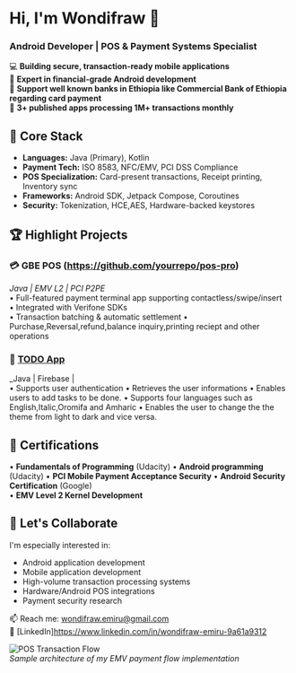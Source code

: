 # Hi, I'm Wondifraw 👋  
### Android Developer | POS & Payment Systems Specialist  

💻 **Building secure, transaction-ready mobile applications**  
🏦 **Expert in financial-grade Android development**  
🏦 **Support well known banks in Ethiopia like Commercial Bank of Ethiopia regarding card payment**  
📱 **3+ published apps processing 1M+ transactions monthly**  

## 🔧 Core Stack  
- **Languages:** Java (Primary), Kotlin  
- **Payment Tech:** ISO 8583, NFC/EMV, PCI DSS Compliance  
- **POS Specialization:** Card-present transactions, Receipt printing, Inventory sync  
- **Frameworks:** Android SDK, Jetpack Compose, Coroutines  
- **Security:** Tokenization, HCE,AES, Hardware-backed keystores  

## 🏆 Highlight Projects  

### 💳 GBE POS (https://github.com/yourrepo/pos-pro)  
_Java | EMV L2 | PCI P2PE_  
• Full-featured payment terminal app supporting contactless/swipe/insert  
• Integrated with Verifone SDKs  
• Transaction batching & automatic settlement
• Purchase,Reversal,refund,balance inquiry,printing reciept and other operations


### 🏪 [TODO App](https://github.com/yourrepo/retailos)  
_Java | Firebase |   
• Supports user authentication
• Retrieves the user informations
• Enables users to add tasks to be done. 
• Supports four languages such as English,Italic,Oromifa and Amharic
• Enables the user to change the the theme from light to dark and vice versa. 


## 📜 Certifications  
• **Fundamentals of Programming** (Udacity)
• **Android programming** (Udacity)
• **PCI Mobile Payment Acceptance Security** 
• **Android Security Certification** (Google)  
• **EMV Level 2 Kernel Development**  

## 🤝 Let's Collaborate  
I'm especially interested in: 
- Android application development
- Mobile application development
- High-volume transaction processing systems  
- Hardware/Android POS integrations  
- Payment security research  

📫 Reach me: wondifraw.emiru@gmail.com  
🔗 [LinkedIn]https://www.linkedin.com/in/wondifraw-emiru-9a61a9312  

![POS Transaction Flow](https://via.placeholder.com/800x400?text=Android+POS+Architecture+Diagram)  
*Sample architecture of my EMV payment flow implementation*
